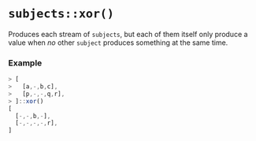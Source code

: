 # `subjects::xor()`

Produces each stream of `subjects`, but each of them itself only produce a value when *no* other `subject` produces something at the same time.

### Example
```js
> [
>   [a,-,b,c],
>   [p,-,-,q,r],
> ]::xor()
[
  [-,-,b,-],
  [-,-,-,-,r],
]
```
